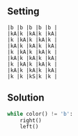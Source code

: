 Setting
-------

```
|b |b |b |b |b |
|kA|k |kA|k |kA|
|k |kA|k |kA|k |
|kA|k |kA|k |kA|
|k |kA|k |kA|k |
|kA|k |kA|k |kA|
|k |kA|k |kA|k |
|kA|k |kA|k |kA|
|k |k |kS|k |k |
```

Solution
--------

```python
while color() != 'b':
    right()
    left()
```
